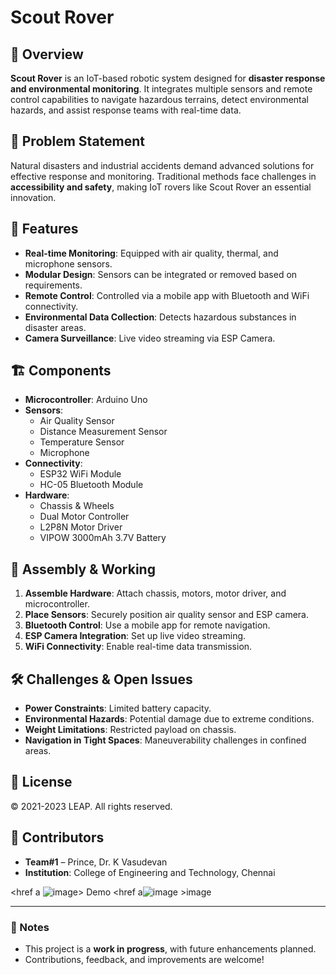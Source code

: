 # Scout Rover

## 🚀 Overview  
**Scout Rover** is an IoT-based robotic system designed for **disaster response and environmental monitoring**. It integrates multiple sensors and remote control capabilities to navigate hazardous terrains, detect environmental hazards, and assist response teams with real-time data.  

## 🎯 Problem Statement  
Natural disasters and industrial accidents demand advanced solutions for effective response and monitoring. Traditional methods face challenges in **accessibility and safety**, making IoT rovers like Scout Rover an essential innovation.  

## 🔧 Features  
- **Real-time Monitoring**: Equipped with air quality, thermal, and microphone sensors.  
- **Modular Design**: Sensors can be integrated or removed based on requirements.  
- **Remote Control**: Controlled via a mobile app with Bluetooth and WiFi connectivity.  
- **Environmental Data Collection**: Detects hazardous substances in disaster areas.  
- **Camera Surveillance**: Live video streaming via ESP Camera.  

## 🏗️ Components  
- **Microcontroller**: Arduino Uno  
- **Sensors**:  
  - Air Quality Sensor  
  - Distance Measurement Sensor  
  - Temperature Sensor  
  - Microphone  
- **Connectivity**:  
  - ESP32 WiFi Module  
  - HC-05 Bluetooth Module  
- **Hardware**:  
  - Chassis & Wheels  
  - Dual Motor Controller  
  - L2P8N Motor Driver  
  - VIPOW 3000mAh 3.7V Battery  

## 🔨 Assembly & Working  
1. **Assemble Hardware**: Attach chassis, motors, motor driver, and microcontroller.  
2. **Place Sensors**: Securely position air quality sensor and ESP camera.  
3. **Bluetooth Control**: Use a mobile app for remote navigation.  
4. **ESP Camera Integration**: Set up live video streaming.  
5. **WiFi Connectivity**: Enable real-time data transmission.

## 🛠️ Challenges & Open Issues  
- **Power Constraints**: Limited battery capacity.  
- **Environmental Hazards**: Potential damage due to extreme conditions.  
- **Weight Limitations**: Restricted payload on chassis.  
- **Navigation in Tight Spaces**: Maneuverability challenges in confined areas.  

## 📜 License  
© 2021-2023 LEAP. All rights reserved.  

## 🤝 Contributors  
- **Team#1** – Prince, Dr. K Vasudevan  
- **Institution**: College of Engineering and Technology, Chennai  

<href a ![image](https://github.com/user-attachments/assets/56751fc5-dd34-417f-9705-c8fa84fb579e)> Demo</a>
<href a![image](https://github.com/user-attachments/assets/c0d78b1b-2ee9-47b6-9e38-72ceee285d4b) >image</a>


---

### 📌 Notes  
- This project is a **work in progress**, with future enhancements planned.  
- Contributions, feedback, and improvements are welcome!  
